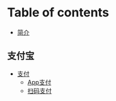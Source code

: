 # Table of contents

* [简介](README.md)

## 支付宝

* [支付](docs/pay/README.md)
  * [App支付](docs/pay/app.md)
  * [扫码支付](docs/pay/scan.md)

